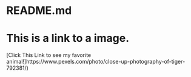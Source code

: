 # README.md
<h1>This is a link to a image.</h1>
[Click This Link to see my favorite animal!]https://www.pexels.com/photo/close-up-photography-of-tiger-792381/)
